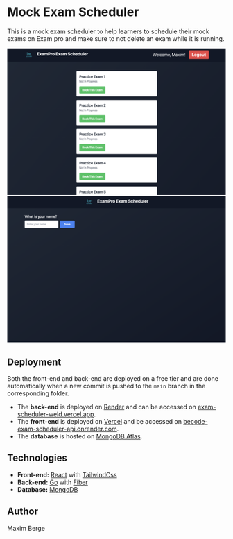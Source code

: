 # Mock Exam Scheduler
This is a mock exam scheduler to help learners to schedule their mock exams on Exam pro and make sure to not delete an exam while it is running.

![Screenshot of the exam scheduler front-end](./assets/screenshot-exam.png)
![Screenshot of the register front-end](./assets/screenshot-register.png)

## Deployment
Both the front-end and back-end are deployed on a free tier and are done automatically when a new commit is pushed to the `main` branch in the corresponding folder. 

- The **back-end** is deployed on [Render](https://render.com/) and can be accessed on [exam-scheduler-weld.vercel.app](https://exam-scheduler-weld.vercel.app).
- The **front-end** is deployed on [Vercel](https://vercel.com/) and be accessed on [becode-exam-scheduler-api.onrender.com](https://becode-exam-scheduler-api.onrender.com).
- The **database** is hosted on [MongoDB Atlas](https://www.mongodb.com/cloud/atlas).

## Technologies
- **Front-end:** [React](https://reactjs.org/) with [TailwindCss](https://tailwindcss.com/)
- **Back-end:** [Go](https://golang.org/) with [Fiber]((https://gofiber.io/))
- **Database:** [MongoDB](https://www.mongodb.com/)

## Author
Maxim Berge